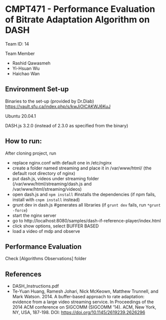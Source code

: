 # CMPT471 - Performance Evaluation of Bitrate Adaptation Algorithm on DASH

Team ID: 14

Team Member
- Rashid Qawasmeh
- Yi-Hsuan Wu
- Haichao Wan


## Environment Set-up
Binaries to the set-up (provided by Dr.Diab)
https://vault.sfu.ca/index.php/s/kwJjOlCAKWJ6KuJ

Ubuntu 20.04.1

DASH.js 3.2.0 (instead of 2.3.0 as specified from the binary)


## How to run:

After cloning project, run
- replace nginx.conf with default one in /etc/nginx
- create a folder named streaming and place it in /var/www/html/ (the default root directory of nginx)
- put dash.js, videos under streaming folder (/var/www/html/streaming/dash.js and /var/www/html/streaming/videos)
- open dash.js and `npm install` #installs the dependencies (if npm fails, install with `cnpm install` instead)
- grunt dev in dash.js #generates all libraries (if `grunt dev` fails, run `*grunt -force`)
- start the nginx server
- go to http://localhost:8080/samples/dash-if-reference-player/index.html
- click show options, select BUFFER BASED
- load a video of mdp and observe


## Performance Evaluation
Check [Algorithms Observations] folder

## References
- DASH_Instructions.pdf
- Te-Yuan Huang, Ramesh Johari, Nick McKeown, Matthew Trunnell, and Mark Watson. 2014. A buffer-based approach to rate adaptation: evidence from a large video streaming service. In Proceedings of the 2014 ACM conference on SIGCOMM (SIGCOMM '14). ACM, New York, NY, USA, 187-198. DOI: https://doi.org/10.1145/2619239.2626296
